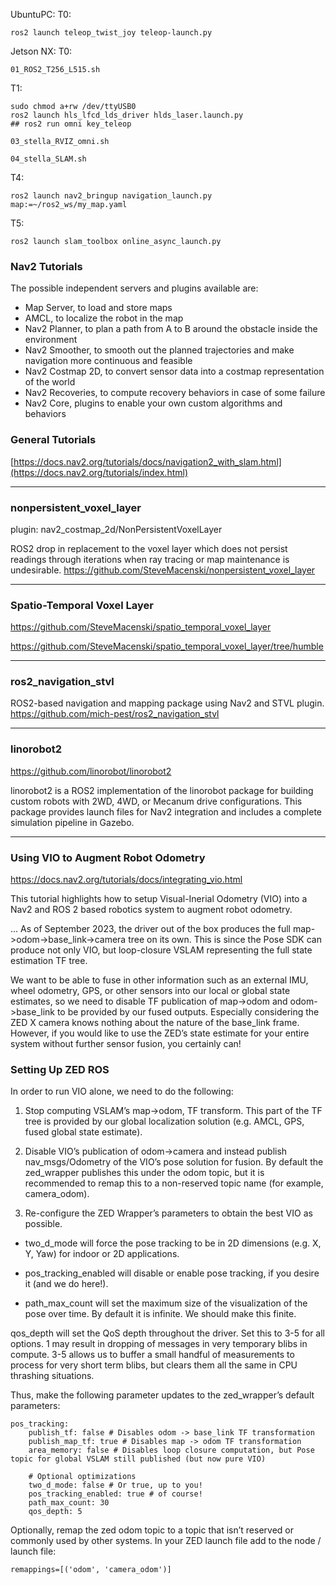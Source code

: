 UbuntuPC:
T0:
```
ros2 launch teleop_twist_joy teleop-launch.py
```

Jetson NX:
T0:
```
01_ROS2_T256_L515.sh
```

T1:
```
sudo chmod a+rw /dev/ttyUSB0
ros2 launch hls_lfcd_lds_driver hlds_laser.launch.py
## ros2 run omni key_teleop
```

```
03_stella_RVIZ_omni.sh
```
```
04_stella_SLAM.sh
```

T4:
```
ros2 launch nav2_bringup navigation_launch.py map:=~/ros2_ws/my_map.yaml
```

T5:
```
ros2 launch slam_toolbox online_async_launch.py
```




### Nav2 Tutorials

The possible independent servers and plugins available are:

- Map Server, to load and store maps
- AMCL, to localize the robot in the map
- Nav2 Planner, to plan a path from A to B around the obstacle inside the environment
- Nav2 Smoother, to smooth out the planned trajectories and make navigation more continuous and feasible
- Nav2 Costmap 2D, to convert sensor data into a costmap representation of the world
- Nav2 Recoveries, to compute recovery behaviors in case of some failure
- Nav2 Core, plugins to enable your own custom algorithms and behaviors


### General Tutorials
[https://docs.nav2.org/tutorials/docs/navigation2_with_slam.html](https://docs.nav2.org/tutorials/index.html)


____

### nonpersistent_voxel_layer
plugin: nav2_costmap_2d/NonPersistentVoxelLayer

ROS2 drop in replacement to the voxel layer which does not persist readings through iterations when ray tracing or map maintenance is undesirable.
https://github.com/SteveMacenski/nonpersistent_voxel_layer

____

### Spatio-Temporal Voxel Layer
https://github.com/SteveMacenski/spatio_temporal_voxel_layer

https://github.com/SteveMacenski/spatio_temporal_voxel_layer/tree/humble

____
### ros2_navigation_stvl
ROS2-based navigation and mapping package using Nav2 and STVL plugin.</br>
https://github.com/mich-pest/ros2_navigation_stvl



_________
### linorobot2
https://github.com/linorobot/linorobot2

linorobot2 is a ROS2 implementation of the linorobot package for building custom robots with 2WD, 4WD, or Mecanum drive configurations. This package provides launch files for Nav2 integration and includes a complete simulation pipeline in Gazebo.



___________
### Using VIO to Augment Robot Odometry

https://docs.nav2.org/tutorials/docs/integrating_vio.html

This tutorial highlights how to setup Visual-Inerial Odometry (VIO) into a Nav2 and ROS 2 based robotics system to augment robot odometry.

...
As of September 2023, the driver out of the box produces the full map->odom->base_link->camera tree on its own. This is since the Pose SDK can produce not only VIO, but loop-closure VSLAM representing the full state estimation TF tree.

We want to be able to fuse in other information such as an external IMU, wheel odometry, GPS, or other sensors into our local or global state estimates, so we need to disable TF publication of map->odom and odom->base_link to be provided by our fused outputs. Especially considering the ZED X camera knows nothing about the nature of the base_link frame. However, if you would like to use the ZED’s state estimate for your entire system without further sensor fusion, you certainly can!


### Setting Up ZED ROS
In order to run VIO alone, we need to do the following:

1. Stop computing VSLAM’s map->odom, TF transform. This part of the TF tree is provided by our global localization solution (e.g. AMCL, GPS, fused global state estimate).

2. Disable VIO’s publication of odom->camera and instead publish nav_msgs/Odometry of the VIO’s pose solution for fusion. By default the zed_wrapper publishes this under the odom topic, but it is recommended to remap this to a non-reserved topic name (for example, camera_odom).

3. Re-configure the ZED Wrapper’s parameters to obtain the best VIO as possible.

- two_d_mode will force the pose tracking to be in 2D dimensions (e.g. X, Y, Yaw) for indoor or 2D applications.

- pos_tracking_enabled will disable or enable pose tracking, if you desire it (and we do here!).

- path_max_count will set the maximum size of the visualization of the pose over time. By default it is infinite. We should make this finite.

qos_depth will set the QoS depth throughout the driver. Set this to 3-5 for all options. 1 may result in dropping of messages in very temporary blibs in compute. 3-5 allows us to buffer a small handful of measurements to process for very short term blibs, but clears them all the same in CPU thrashing situations.

Thus, make the following parameter updates to the zed_wrapper’s default parameters:

```
pos_tracking:
    publish_tf: false # Disables odom -> base_link TF transformation
    publish_map_tf: true # Disables map -> odom TF transformation
    area_memory: false # Disables loop closure computation, but Pose topic for global VSLAM still published (but now pure VIO)

    # Optional optimizations
    two_d_mode: false # Or true, up to you!
    pos_tracking_enabled: true # of course!
    path_max_count: 30
    qos_depth: 5

```

Optionally, remap the zed odom topic to a topic that isn’t reserved or commonly used by other systems. In your ZED launch file add to the node / launch file:
```
remappings=[('odom', 'camera_odom')]
```
